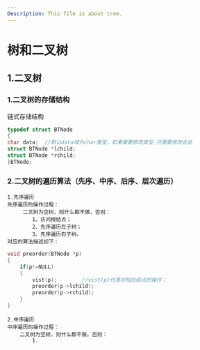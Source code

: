 ```yaml
---
Description: This file is about tree.
---
```

# 树和二叉树
## 1.二叉树
### 1.二叉树的存储结构
链式存储结构
```c
typedef struct BTNode
{
char data;	//默认data域为char类型，如果需要修改类型 只需要修改此处
struct BTNode *lchild;
struct BTNode *rchild;
}BTNode;
```
### 2.二叉树的遍历算法（先序、中序、后序、层次遍历）
	1.先序遍历
	先序遍历的操作过程：
		 二叉树为空树，则什么都不做，否则：
			1、访问根结点；
			2、先序遍历左子树；
			3、先序遍历右子树。
	对应的算法描述如下：
```c
void preorder(BTNode *p)
{
	if(p!=NULL)
	{
		vist(p);		//vist(p)代表对相应结点的操作；
		preorder(p->lchild);
		preorder(p->rchild);
	}
}
```
	2.中序遍历
	中序遍历的操作过程：
		二叉树为空树，则什么都不做。否则：
			1.
